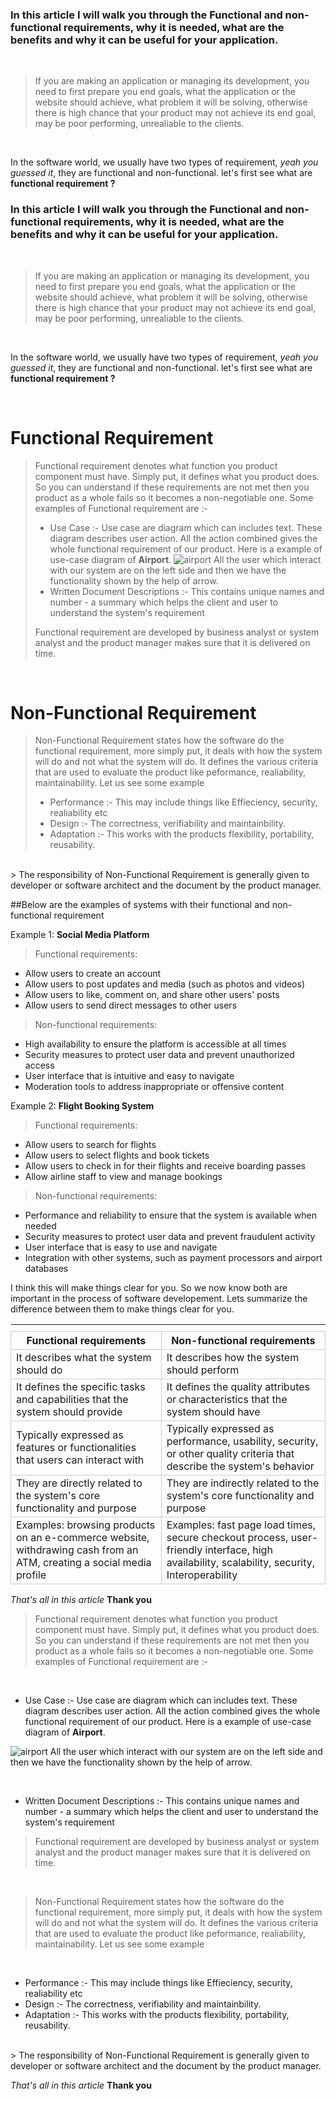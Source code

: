 ### In this article I will walk you through the Functional and non-functional requirements, why it is needed, what are the benefits and why it can be useful for your application.
<br>

> If you are making an application or managing its development, you need to first prepare you end goals, what the application or the website should achieve, what problem it will be solving, otherwise there is high chance that your product may not achieve its end goal, may be poor performing, unrealiable to the clients.

<br>

 In the software world, we usually have two types of requirement, *yeah you guessed it*, they are functional and non-functional. let's first see what are **functional requirement ?**
### In this article I will walk you through the Functional and non-functional requirements, why it is needed, what are the benefits and why it can be useful for your application.
<br>

> If you are making an application or managing its development, you need to first prepare you end goals, what the application or the website should achieve, what problem it will be solving, otherwise there is high chance that your product may not achieve its end goal, may be poor performing, unrealiable to the clients.

<br>

 In the software world, we usually have two types of requirement, *yeah you guessed it*, they are functional and non-functional. let's first see what are **functional requirement ?**

<br>

# Functional Requirement

>Functional requirement denotes what function you product component must have. Simply put, it defines what you product does. So you can understand if these requirements are not met then you product as a whole fails so it becomes a non-negotiable one. Some examples of Functional requirement are :-
> - Use Case :- Use case are diagram which can includes text. These diagram describes user action. All the action combined gives the whole functional requirement of our product. Here is a example of use-case diagram of **Airport**.
> ![airport](/content/images/2023/02/airport.jpg)
 All the user which interact with our system are on the left side and then we have the functionality shown by the help of arrow.
> - Written Document Descriptions :- This contains unique names and number - a summary which helps the client and user to understand the system's requirement
>
> Functional requirement are developed by business analyst or system analyst and the product manager makes sure that it is delivered on time.


<br>

# Non-Functional Requirement

> Non-Functional Requirement states how the software do the functional requirement, more simply put, it deals with how the system will do and not what the system will do. It defines the various criteria that are used to evaluate the product like peformance, realiability, maintainability. Let us see some example 
> - Performance :- This may include things like Effieciency, security, realiability etc
> - Design :- The correctness, verifiability and maintainbility.
> - Adaptation :- This works with the products flexibility, portability, reusability.
<br>
> The responsibility of Non-Functional Requirement is generally given to developer or software architect and the document by the product manager.

<br>

##Below are the examples of systems with their functional and non-functional requirement
<br>

Example 1: **Social Media Platform**

>Functional requirements:

- Allow users to create an account
- Allow users to post updates and media (such as photos and videos)
- Allow users to like, comment on, and share other users' posts
- Allow users to send direct messages to other users

>Non-functional requirements:

- High availability to ensure the platform is accessible at all times
- Security measures to protect user data and prevent unauthorized access
- User interface that is intuitive and easy to navigate
- Moderation tools to address inappropriate or offensive content

Example 2: **Flight Booking System**

>Functional requirements:

- Allow users to search for flights
- Allow users to select flights and book tickets
- Allow users to check in for their flights and receive boarding passes
- Allow airline staff to view and manage bookings

> Non-functional requirements:

- Performance and reliability to ensure that the system is available when needed
- Security measures to protect user data and prevent fraudulent activity
- User interface that is easy to use and navigate
- Integration with other systems, such as payment processors and airport databases

I think this will make things clear for you. So we now know both are important in the process of software developement. 
Lets summarize the difference between them to make things clear for you.

<table class="infobox biography vcard" style="table-layout:fixed;white-space:normal;"><tbody><tr><th colspan="1" style="text-align:center;font-size:125%;font-weight:bold;max-width:2px"><div class="fn" style="display:inline"></div></th></tr>

<tr><th scope="row" style="text-align:center;border:1px solid #c8ccd1" >Functional requirements</th><th scope="row" style="text-align:center;border:1px solid #c8ccd1">Non-functional requirements</th></tr>
    
<tr style="min-width:2px"><td style="border:1px solid #c8ccd1" class="role">It describes what the system should do</td><td style="border:1px solid #c8ccd1;" class="role">It describes how the system should perform</td>
<tr style="min-width:2px"><td style="border:1px solid #c8ccd1" class="role">It defines the specific tasks and capabilities that the system should provide</td><td style="border:1px solid #c8ccd1;" class="role">It defines the quality attributes or characteristics that the system should have</td>
<tr style="min-width:2px"><td style="border:1px solid #c8ccd1" class="role">Typically expressed as features or functionalities that users can interact with</td><td style="border:1px solid #c8ccd1;" class="role">Typically expressed as performance, usability, security, or other quality criteria that describe the system's behavior</td>
<tr style="min-width:2px"><td style="border:1px solid #c8ccd1" class="role">They are directly related to the system's core functionality and purpose</td><td style="border:1px solid #c8ccd1;" class="role">They are indirectly related to the system's core functionality and purpose</td>
<tr style="min-width:2px"><td style="border:1px solid #c8ccd1" class="role">Examples: browsing products on an e-commerce website, withdrawing cash from an ATM, creating a social media profile</td><td style="border:1px solid #c8ccd1;" class="role">Examples: fast page load times, secure checkout process, user-friendly interface, high availability, scalability, security, Interoperability</td>


</tbody></table>

*That's all in this article*
**Thank you**
<br>

>Functional requirement denotes what function you product component must have. Simply put, it defines what you product does. So you can understand if these requirements are not met then you product as a whole fails so it becomes a non-negotiable one. Some examples of Functional requirement are :-

<br> 

- Use Case :- Use case are diagram which can includes text. These diagram describes user action. All the action combined gives the whole functional requirement of our product. Here is a example of use-case diagram of **Airport**.

![airport](/content/images/2023/02/airport.jpg)
 All the user which interact with our system are on the left side and then we have the functionality shown by the help of arrow.

<br>

- Written Document Descriptions :- This contains unique names and number - a summary which helps the client and user to understand the system's requirement


> Functional requirement are developed by business analyst or system analyst and the product manager makes sure that it is delivered on time.


<br>


> Non-Functional Requirement states how the software do the functional requirement, more simply put, it deals with how the system will do and not what the system will do. It defines the various criteria that are used to evaluate the product like peformance, realiability, maintainability. Let us see some example

<br>

- Performance :- This may include things like Effieciency, security, realiability etc
- Design :- The correctness, verifiability and maintainbility.
- Adaptation :- This works with the products flexibility, portability, reusability.
<br>
> The responsibility of Non-Functional Requirement is generally given to developer or software architect and the document by the product manager.

<br>

*That's all in this article*
**Thank you**